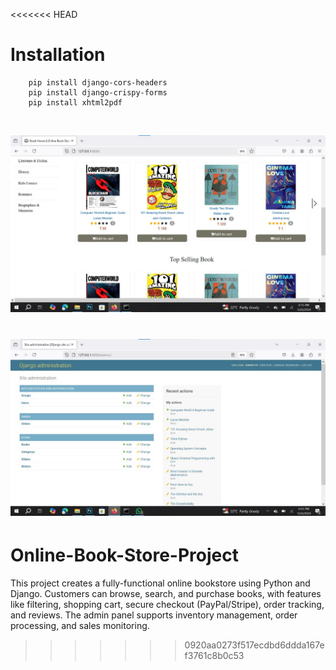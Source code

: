 <<<<<<< HEAD
# Installation 


```
    pip install django-cors-headers
    pip install django-crispy-forms
    pip install xhtml2pdf
```

</br>

![Screenshot](assets/new1.jpg)


![Screenshot](assets/new2.jpg)
=======
# Online-Book-Store-Project
This project creates a fully-functional online bookstore using Python and Django. Customers can browse, search, and purchase books, with features like filtering, shopping cart, secure checkout (PayPal/Stripe), order tracking, and reviews. The admin panel supports inventory management, order processing, and sales monitoring.
>>>>>>> 0920aa0273f517ecdbd6ddda167ef3761c8b0c53
